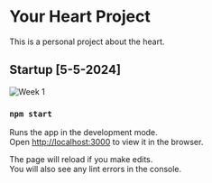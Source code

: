 # Your Heart Project

This is a personal project about the heart. 

## Startup [5-5-2024]

![Week 1](../public/assets/Readme/Week1.png)


### `npm start`

Runs the app in the development mode.\
Open [http://localhost:3000](http://localhost:3000) to view it in the browser.

The page will reload if you make edits.\
You will also see any lint errors in the console.

